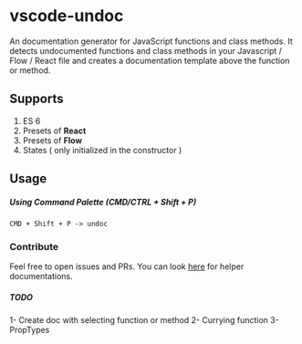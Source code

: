 # vscode-undoc
An documentation generator for JavaScript functions and class methods. It detects undocumented functions and class methods in your Javascript / Flow / React file and creates a documentation template above the function or method.

## Supports

 1. ES 6
 2. Presets of **React**
 3. Presets of **Flow**
 4. States ( only initialized in the constructor )

## Usage

##### Using Command Palette (CMD/CTRL + Shift + P)

`CMD + Shift + P -> undoc`

### Contribute 

Feel free to open issues and PRs. You can look [here](https://github.com/oyilmaztekin/vscode-undoc/blob/master/CONTRIBUTING.md) for helper documentations.

##### TODO
1- Create doc with selecting function or method
2- Currying function
3- PropTypes